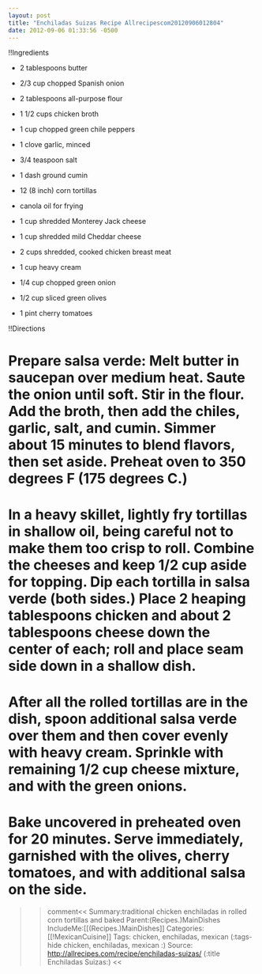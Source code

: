 ```yaml
---
layout: post
title: "Enchiladas Suizas Recipe Allrecipescom20120906012804"
date: 2012-09-06 01:33:56 -0500
---
```

!!Ingredients

*    2 tablespoons butter
*    2/3 cup chopped Spanish onion
*    2 tablespoons all-purpose flour
*    1 1/2 cups chicken broth
*    1 cup chopped green chile peppers
*    1 clove garlic, minced
*    3/4 teaspoon salt
*    1 dash ground cumin

*    12 (8 inch) corn tortillas
*    canola oil for frying
*    1 cup shredded Monterey Jack cheese
*    1 cup shredded mild Cheddar cheese
*    2 cups shredded, cooked chicken breast meat
*    1 cup heavy cream
*    1/4 cup chopped green onion
*    1/2 cup sliced green olives
*    1 pint cherry tomatoes

!!Directions

#    Prepare salsa verde: Melt butter in saucepan over medium heat. Saute the onion until soft. Stir in the flour. Add the broth, then add the chiles, garlic, salt, and cumin. Simmer about 15 minutes to blend flavors, then set aside. Preheat oven to 350 degrees F (175 degrees C.)
#    In a heavy skillet, lightly fry tortillas in shallow oil, being careful not to make them too crisp to roll. Combine the cheeses and keep 1/2 cup aside for topping. Dip each tortilla in salsa verde (both sides.) Place 2 heaping tablespoons chicken and about 2 tablespoons cheese down the center of each; roll and place seam side down in a shallow dish.
#    After all the rolled tortillas are in the dish, spoon additional salsa verde over them and then cover evenly with heavy cream. Sprinkle with remaining 1/2 cup cheese mixture, and with the green onions.
#    Bake uncovered in preheated oven for 20 minutes. Serve immediately, garnished with the olives, cherry tomatoes, and with additional salsa on the side.





>>comment<<
Summary:traditional chicken enchiladas in rolled corn tortillas and baked
Parent:(Recipes.)MainDishes
IncludeMe:[[(Recipes.)MainDishes]]
Categories:[[!MexicanCuisine]]
Tags: chicken, enchiladas, mexican
(:tags-hide chicken, enchiladas, mexican :)
Source: http://allrecipes.com/recipe/enchiladas-suizas/
(:title Enchiladas Suizas:)
>><<


